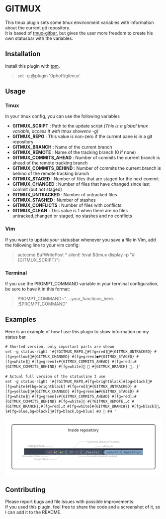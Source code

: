 GITMUX
======
This tmux plugin sets some tmux environment variables with information about the current git repository.  
It is based of [tmux-gitbar](https://github.com/aurelien-rainone/tmux-gitbar), but gives the user more freedom to create his own statusbar with the variables.

## Installation
Install this plugin with [tpm](https://github.com/tmux-plugins/tpm).
  > set -g @plugin '0phoff/gitmux'

## Usage
### Tmux
In your tmux config, you can use the following variables
  - __GITMUX_SCRIPT__         : Path to the update script _(This is a global tmux variable, access it with tmux showenv -g)_
  - __GITMUX_REPO__           : This value is non-zero if the current pane is in a git repository
  - __GITMUX_BRANCH__         : Name of the current branch
  - __GITMUX_REMOTE__         : Name of the tracking branch (0 if none)
  - __GITMUX_COMMITS_AHEAD__  : Number of commits the current branch is ahead of the remote tracking branch
  - __GITMUX_COMMITS_BEHIND__ : Number of commits the current branch is behind of the remote tracking branch
  - __GITMUX_STAGED__         : Number of files that are staged for the next commit
  - __GITMUX_CHANGED__        : Number of files that have changed since last commit (but not staged)
  - __GITMUX_UNTRACKED__      : Number of untracked files
  - __GITMUX_STASHED__        : Number of stashes
  - __GITMUX_CONFLICTS__      : Number of files with conflicts
  - __GITMUX_CLEAN__          : This value is 1 when there are no files untracked,changed or staged, no stashes and no conflicts

### Vim
If you want to update your statusbar whenever you save a file in Vim, add the following line to your vim config:
  > autocmd BufWritePost * silent! !eval $(tmux display -p "\#{GITMUX_SCRIPT}")

### Terminal
If you use the PROMPT_COMMAND variable in your terminal configuration, be sure to have it in this format:
  > PROMPT_COMMAND=" …your_functions_here… ;$PROMPT_COMMAND"

## Examples
Here is an example of how I use this plugin to show information on my status bar.
```tmux
# Shorted version, only important parts are shown
set -g status-right '#{?GITMUX_REPO,#[fg=red]#{GITMUX_UNTRACKED} #[fg=yellow]#{GITMUX_CHANGED} #[fg=green]●#{GITMUX_STAGED} #[fg=white] #[fg=green]↑#{GITMUX_COMMITS_AHEAD} #[fg=red]↓#{GITMUX_COMMITS_BEHIND} #[fg=white] ⎇ #{GITMUX_BRANCH} , }'

# Actual full version of the statusline I use
set -g status-right '#{?GITMUX_REPO,#[fg=brightblack]#[bg=black]#[fg=white]#[bg=brightblack] #[fg=red]#{GITMUX_UNTRACKED} #[fg=yellow]#{GITMUX_CHANGED} #[fg=green]●#{GITMUX_STAGED} #[fg=white] #[fg=green]↑#{GITMUX_COMMITS_AHEAD} #[fg=red]↓#{GITMUX_COMMITS_BEHIND} #[fg=white] #{?GITMUX_REMOTE,⎇ #{GITMUX_BRANCH},#[fg=red]⎇ #[fg=white]#{GITMUX_BRANCH}} #[fg=black], }#[fg=blue,bg=black]#[fg=black,bg=blue] #U  #H '
```
![Screenshot](docs/example.png)

## Contributing
Please report bugs and file issues with possible improvements.  
If you used this plugin, feel free to share the code and a screenshot of it, so I can add it to the README.
